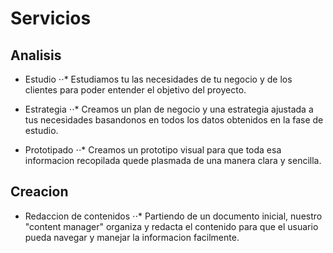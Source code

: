 # Servicios

## Analisis

- Estudio
⋅⋅* Estudiamos tu las necesidades de tu negocio y de los clientes para poder entender el objetivo del proyecto.

- Estrategia
⋅⋅* Creamos un plan de negocio y una estrategia ajustada a tus necesidades basandonos en todos los datos obtenidos en la fase de estudio. 

- Prototipado
⋅⋅* Creamos un prototipo visual para que toda esa informacion recopilada quede plasmada de una manera clara y sencilla.  

## Creacion

- Redaccion de contenidos
⋅⋅* Partiendo de un documento inicial, nuestro "content manager" organiza y redacta el contenido para que el usuario pueda navegar y manejar la informacion facilmente.


